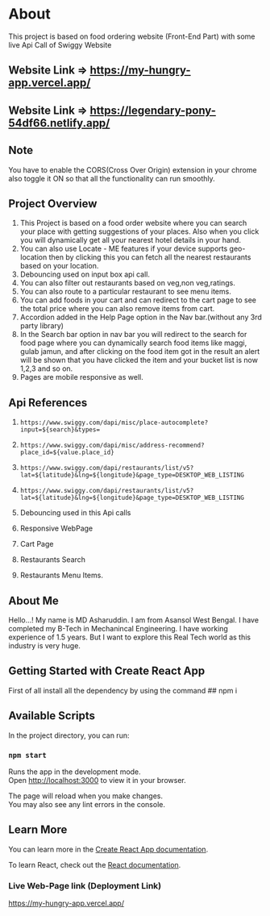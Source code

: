 # About
This project is based on food ordering website (Front-End Part) with some live Api Call of Swiggy Website
## Website Link =>  https://my-hungry-app.vercel.app/
## Website Link =>  https://legendary-pony-54df66.netlify.app/

## Note 
You have to enable the CORS(Cross Over Origin) extension in your chrome also toggle it ON so that all the functionality can run smoothly.
## Project Overview

1. This Project is based on a food order website where you can search your place with getting suggestions of your places. Also when you click you will dynamically get all your nearest hotel details in your hand.
2. You can also use Locate - ME features if your device supports geo-location 
then by clicking this you can fetch all the nearest restaurants based on your location.
3. Debouncing used on input box api call.
4. You can also filter out restaurants based on veg,non veg,ratings.
5. You can also route to a particular restaurant to see menu items.
6. You can add foods in your cart and can redirect to the cart page to see the total price where you can also remove items from cart.
7. Accordion added in the Help Page option in the Nav bar.(without any 3rd party library)
8. In the Search bar option in nav bar you will redirect to the search for food page where you can dynamically search food items like maggi, gulab jamun, and after clicking on the food item got in the result an alert will be shown that you have clicked the item and your bucket list is now 1,2,3 and so on.
9. Pages are mobile responsive as well.

## Api References 
1.   `https://www.swiggy.com/dapi/misc/place-autocomplete?input=${search}&types=`
2.   `https://www.swiggy.com/dapi/misc/address-recommend?place_id=${value.place_id}`
3.   `https://www.swiggy.com/dapi/restaurants/list/v5?lat=${latitude}&lng=${longitude}&page_type=DESKTOP_WEB_LISTING`
4.   `https://www.swiggy.com/dapi/restaurants/list/v5?lat=${latitude}&lng=${longitude}&page_type=DESKTOP_WEB_LISTING`

1. Debouncing used in this Api calls
2. Responsive WebPage
3. Cart Page
4. Restaurants Search
5. Restaurants Menu Items.

## About Me
Hello...!
My name is MD Asharuddin. I am from Asansol West Bengal. I have completed my B-Tech in Mechanincal Engineering. I have working experience of 1.5 years. But I want to explore this Real Tech world as this industry is very huge.

## Getting Started with Create React App

First of all install all the dependency by using the command   ## npm i

## Available Scripts

In the project directory, you can run:

### `npm start`

Runs the app in the development mode.\
Open [http://localhost:3000](http://localhost:3000) to view it in your browser.

The page will reload when you make changes.\
You may also see any lint errors in the console.


## Learn More

You can learn more in the [Create React App documentation](https://facebook.github.io/create-react-app/docs/getting-started).

To learn React, check out the [React documentation](https://reactjs.org/).

### Live Web-Page link (Deployment Link)
https://my-hungry-app.vercel.app/


